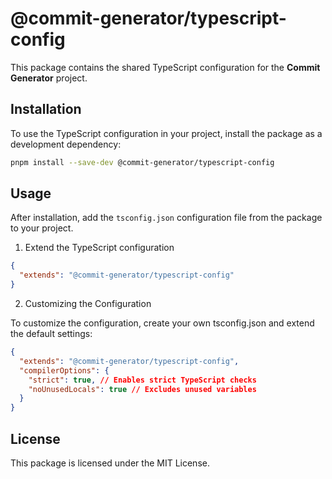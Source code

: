 # @commit-generator/typescript-config

This package contains the shared TypeScript configuration for the **Commit Generator** project.

## Installation
To use the TypeScript configuration in your project, install the package as a development dependency:

```bash
pnpm install --save-dev @commit-generator/typescript-config
```

## Usage
After installation, add the `tsconfig.json` configuration file from the package to your project.

1. Extend the TypeScript configuration

```json
{
  "extends": "@commit-generator/typescript-config"
}
```

2. Customizing the Configuration

To customize the configuration, create your own tsconfig.json and extend the default settings:

```json
{
  "extends": "@commit-generator/typescript-config",
  "compilerOptions": {
    "strict": true, // Enables strict TypeScript checks
    "noUnusedLocals": true // Excludes unused variables
  }
}
```

## License
This package is licensed under the MIT License.